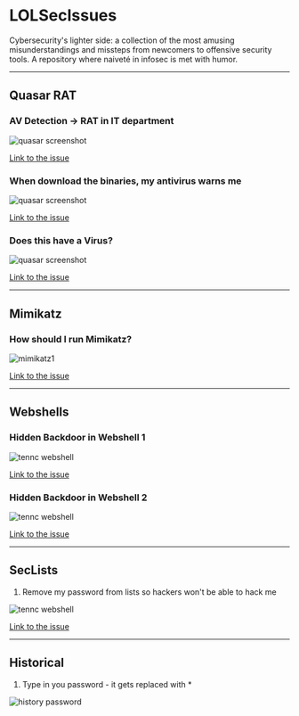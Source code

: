# LOLSecIssues

Cybersecurity's lighter side: a collection of the most amusing misunderstandings and missteps from newcomers to offensive security tools. A repository where naiveté in infosec is met with humor.

---

## Quasar RAT

### AV Detection -> RAT in IT department

![quasar screenshot](./screens/quasar1.jpg)

[Link to the issue](https://github.com/quasar/Quasar/issues/670)

### When download the binaries, my antivirus warns me

![quasar screenshot](./screens/quasar2.jpg)

[Link to the issue](https://github.com/quasar/Quasar/issues/712)

### Does this have a Virus?

![quasar screenshot](./screens/quasar3.png)

[Link to the issue](https://github.com/quasar/Quasar/issues/658)

---

## Mimikatz

### How should I run Mimikatz?

![mimikatz1](./screens/mimikatz1.png)

[Link to the issue](https://github.com/gentilkiwi/mimikatz/issues/78)

---

## Webshells

### Hidden Backdoor in Webshell 1

![tennc webshell](./screens/webshell_hidden_backdoor.jpg)

[Link to the issue](https://github.com/tennc/webshell/issues/27)

### Hidden Backdoor in Webshell 2

![tennc webshell](./screens/webshell_hidden_backdoor2.png)

[Link to the issue](https://github.com/trustedsec/ptf/issues/303)

---

## SecLists

1. Remove my password from lists so hackers won't be able to hack me

![tennc webshell](./screens/seclists1.png)

[Link to the issue](https://github.com/danielmiessler/SecLists/pull/155)

--- 

## Historical

1. Type in you password - it gets replaced with *

![history password](./screens/historical.png)
